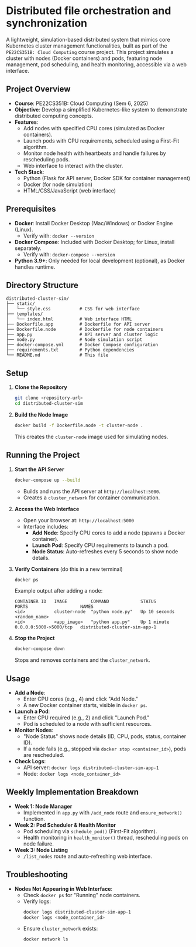 # Distributed file orchestration and synchronization

A lightweight, simulation-based distributed system that mimics core Kubernetes cluster management functionalities, built as part of the `PE22CS351B: Cloud Computing` course project. This project simulates a cluster with nodes (Docker containers) and pods, featuring node management, pod scheduling, and health monitoring, accessible via a web interface.

## Project Overview

- **Course**: PE22CS351B: Cloud Computing (Sem 6, 2025)
- **Objective**: Develop a simplified Kubernetes-like system to demonstrate distributed computing concepts.
- **Features**:
  - Add nodes with specified CPU cores (simulated as Docker containers).
  - Launch pods with CPU requirements, scheduled using a First-Fit algorithm.
  - Monitor node health with heartbeats and handle failures by rescheduling pods.
  - Web interface to interact with the cluster.
- **Tech Stack**:
  - Python (Flask for API server, Docker SDK for container management)
  - Docker (for node simulation)
  - HTML/CSS/JavaScript (web interface)

## Prerequisites

- **Docker**: Install Docker Desktop (Mac/Windows) or Docker Engine (Linux).
  - Verify with: `docker --version`
- **Docker Compose**: Included with Docker Desktop; for Linux, install separately.
  - Verify with: `docker-compose --version`
- **Python 3.9+**: Only needed for local development (optional), as Docker handles runtime.

## Directory Structure

```
distributed-cluster-sim/
├── static/
│   └── style.css           # CSS for web interface
├── templates/
│   └── index.html          # Web interface HTML
├── Dockerfile.app          # Dockerfile for API server
├── Dockerfile.node         # Dockerfile for node containers
├── app.py                  # API server and cluster logic
├── node.py                 # Node simulation script
├── docker-compose.yml      # Docker Compose configuration
├── requirements.txt        # Python dependencies
└── README.md               # This file
```

## Setup

1. **Clone the Repository**
   ```bash
   git clone <repository-url>
   cd distributed-cluster-sim
   ```

2. **Build the Node Image**
   ```bash
   docker build -f Dockerfile.node -t cluster-node .
   ```
   This creates the `cluster-node` image used for simulating nodes.

## Running the Project

1. **Start the API Server**
   ```bash
   docker-compose up --build
   ```
   - Builds and runs the API server at `http://localhost:5000`.
   - Creates a `cluster_network` for container communication.

2. **Access the Web Interface**
   - Open your browser at: `http://localhost:5000`
   - Interface includes:
     - **Add Node**: Specify CPU cores to add a node (spawns a Docker container).
     - **Launch Pod**: Specify CPU requirements to launch a pod.
     - **Node Status**: Auto-refreshes every 5 seconds to show node details.

3. **Verify Containers**
   (do this in a new terminal)
   ```bash
   docker ps
   ```
   Example output after adding a node:
   ```
   CONTAINER ID   IMAGE         COMMAND            STATUS          PORTS                    NAMES
   <id>           cluster-node  "python node.py"   Up 10 seconds                            <random_name>
   <id>           <app_image>   "python app.py"    Up 1 minute     0.0.0.0:5000->5000/tcp   distributed-cluster-sim-app-1
   ```

5. **Stop the Project**
   ```bash
   docker-compose down
   ```
   Stops and removes containers and the `cluster_network`.

## Usage

- **Add a Node**:
  - Enter CPU cores (e.g., 4) and click "Add Node."
  - A new Docker container starts, visible in `docker ps`.
- **Launch a Pod**:
  - Enter CPU required (e.g., 2) and click "Launch Pod."
  - Pod is scheduled to a node with sufficient resources.
- **Monitor Nodes**:
  - "Node Status" shows node details (ID, CPU, pods, status, container ID).
  - If a node fails (e.g., stopped via `docker stop <container_id>`), pods are rescheduled.
- **Check Logs**:
  - API server: `docker logs distributed-cluster-sim-app-1`
  - Node: `docker logs <node_container_id>`

## Weekly Implementation Breakdown

- **Week 1: Node Manager**
  - Implemented in `app.py` with `/add_node` route and `ensure_network()` function.
- **Week 2: Pod Scheduler & Health Monitor**
  - Pod scheduling via `schedule_pod()` (First-Fit algorithm).
  - Health monitoring in `health_monitor()` thread, rescheduling pods on node failure.
- **Week 3: Node Listing**
  - `/list_nodes` route and auto-refreshing web interface.

## Troubleshooting

- **Nodes Not Appearing in Web Interface**:
  - Check `docker ps` for "Running" node containers.
  - Verify logs:
    ```bash
    docker logs distributed-cluster-sim-app-1
    docker logs <node_container_id>
    ```
  - Ensure `cluster_network` exists:
    ```bash
    docker network ls
    
